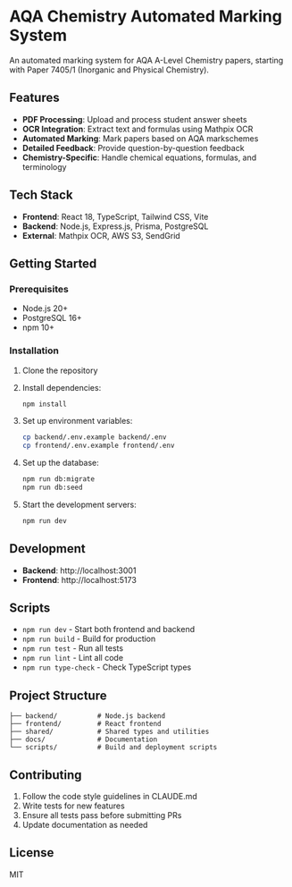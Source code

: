 # AQA Chemistry Automated Marking System

An automated marking system for AQA A-Level Chemistry papers, starting with Paper 7405/1 (Inorganic and Physical Chemistry).

## Features

- **PDF Processing**: Upload and process student answer sheets
- **OCR Integration**: Extract text and formulas using Mathpix OCR
- **Automated Marking**: Mark papers based on AQA markschemes
- **Detailed Feedback**: Provide question-by-question feedback
- **Chemistry-Specific**: Handle chemical equations, formulas, and terminology

## Tech Stack

- **Frontend**: React 18, TypeScript, Tailwind CSS, Vite
- **Backend**: Node.js, Express.js, Prisma, PostgreSQL
- **External**: Mathpix OCR, AWS S3, SendGrid

## Getting Started

### Prerequisites

- Node.js 20+
- PostgreSQL 16+
- npm 10+

### Installation

1. Clone the repository
2. Install dependencies:
   ```bash
   npm install
   ```

3. Set up environment variables:
   ```bash
   cp backend/.env.example backend/.env
   cp frontend/.env.example frontend/.env
   ```

4. Set up the database:
   ```bash
   npm run db:migrate
   npm run db:seed
   ```

5. Start the development servers:
   ```bash
   npm run dev
   ```

## Development

- **Backend**: http://localhost:3001
- **Frontend**: http://localhost:5173

## Scripts

- `npm run dev` - Start both frontend and backend
- `npm run build` - Build for production
- `npm run test` - Run all tests
- `npm run lint` - Lint all code
- `npm run type-check` - Check TypeScript types

## Project Structure

```
├── backend/          # Node.js backend
├── frontend/         # React frontend
├── shared/           # Shared types and utilities
├── docs/             # Documentation
└── scripts/          # Build and deployment scripts
```

## Contributing

1. Follow the code style guidelines in CLAUDE.md
2. Write tests for new features
3. Ensure all tests pass before submitting PRs
4. Update documentation as needed

## License

MIT